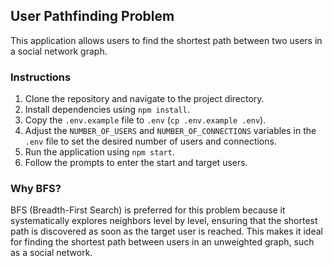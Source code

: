 ## User Pathfinding Problem

This application allows users to find the shortest path between two users in a social network graph.

### Instructions

1. Clone the repository and navigate to the project directory.
2. Install dependencies using `npm install`.
3. Copy the `.env.example` file to `.env` (`cp .env.example .env`).
4. Adjust the `NUMBER_OF_USERS` and `NUMBER_OF_CONNECTIONS` variables in the `.env` file to set the desired number of users and connections.
5. Run the application using `npm start`.
6. Follow the prompts to enter the start and target users.

### Why BFS?

BFS (Breadth-First Search) is preferred for this problem because it systematically explores neighbors level by level, ensuring that the shortest path is discovered as soon as the target user is reached. This makes it ideal for finding the shortest path between users in an unweighted graph, such as a social network.
